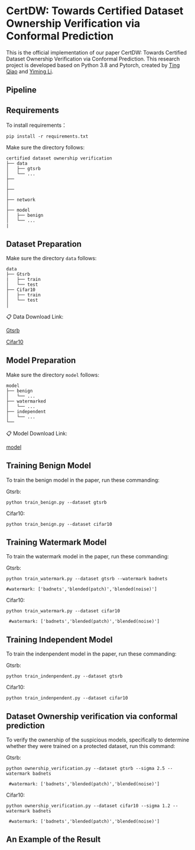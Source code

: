 CertDW: Towards Certified Dataset Ownership Verification via Conformal Prediction
=
This is the official implementation of our paper CertDW: Towards Certified Dataset Ownership Verification via Conformal Prediction. This research project is developed based on Python 3.8 and Pytorch, created by [Ting Qiao](https://github.com/NcepuQiaoTing) and [Yiming Li](https://liyiming.tech/).


Pipeline
-


Requirements
-
To install requirements：

```
pip install -r requirements.txt
```

Make sure the directory follows:

```
certified dataset ownership verification
├── data
│   ├── gtsrb
│   └── ...
├── 
│   
├── 
│   
├── network
│   
├── model
│   ├── benign
│   └── ...
|
```
Dataset Preparation
-
Make sure the directory `data` follows:

```
data
├── Gtsrb
|   ├── train
│   └── test
├── Cifar10  
│   ├── train
│   └── test
│ 
```
📋 Data Download Link:

[Gtsrb]()

[Cifar10]()

Model Preparation
-
Make sure the directory `model` follows:

```
model
├── benign
│   └── ...
├── watermarked
│   └── ...
├── independent
│   └── ...
└── 
```
📋 Model Download Link:

[model]()

Training Benign Model
-
To train the benign model in the paper, run these commanding:

Gtsrb:

```
python train_benign.py --dataset gtsrb
```

Cifar10:

```
python train_benign.py --dataset cifar10
```


Training Watermark Model
-
To train the watermark model in the paper, run these commanding:

Gtsrb:

```
python train_watermark.py --dataset gtsrb --watermark badnets

#watermark: ['badnets','blended(patch)','blended(noise)']
```

Cifar10:

```
python train_watermark.py --dataset cifar10

 #watermark: ['badnets','blended(patch)','blended(noise)']
```


Training Independent Model
-
To train the indenpendent model in the paper, run these commanding:

Gtsrb:

```
python train_indenpendent.py --dataset gtsrb
```

Cifar10:

```
python train_indenpendent.py --dataset cifar10
```

Dataset Ownership verification via conformal prediction
-
To verify the ownership of the suspicious models, specifically to determine whether they were trained on a protected dataset, run this command:

Gtsrb:

```
python ownership_verification.py --dataset gtsrb --sigma 2.5 --watermark badnets

 #watermark: ['badnets','blended(patch)','blended(noise)']
```

Cifar10:

```
python ownership_verification.py --dataset cifar10 --sigma 1.2 --watermark badnets

 #watermark: ['badnets','blended(patch)','blended(noise)']
```

An Example of the Result
-

